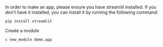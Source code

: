 In order to make an app, please ensure you have streamlit installed. If you don't have it installed, you can install it by running the following command:

```bash
pip install streamlit
```

Create a module

```bash
c new_module demo.app
```
